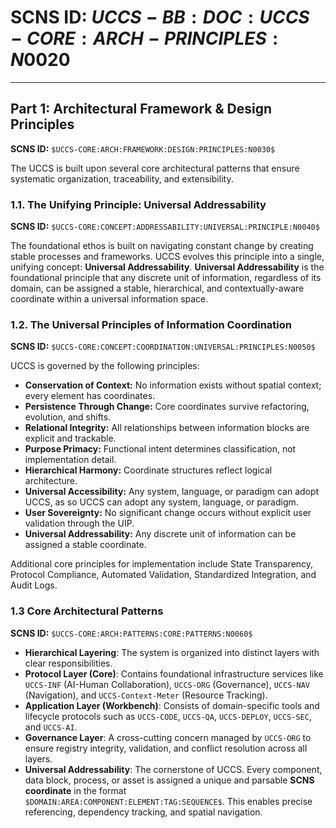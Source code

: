 # SCNS ID: $UCCS-BB:DOC:UCCS-CORE:ARCH-PRINCIPLES:N0020$

---

## Part 1: Architectural Framework & Design Principles

**SCNS ID:** `$UCCS-CORE:ARCH:FRAMEWORK:DESIGN:PRINCIPLES:N0030$`

The UCCS is built upon several core architectural patterns that ensure systematic organization, traceability, and extensibility.

### 1.1. The Unifying Principle: Universal Addressability

**SCNS ID:** `$UCCS-CORE:CONCEPT:ADDRESSABILITY:UNIVERSAL:PRINCIPLE:N0040$`

The foundational ethos is built on navigating constant change by creating stable processes and frameworks. UCCS evolves this principle into a single, unifying concept: **Universal Addressability**. **Universal Addressability** is the foundational principle that any discrete unit of information, regardless of its domain, can be assigned a stable, hierarchical, and contextually-aware coordinate within a universal information space.

### 1.2. The Universal Principles of Information Coordination

**SCNS ID:** `$UCCS-CORE:CONCEPT:COORDINATION:UNIVERSAL:PRINCIPLES:N0050$`

UCCS is governed by the following principles:

* **Conservation of Context:** No information exists without spatial context; every element has coordinates.
* **Persistence Through Change:** Core coordinates survive refactoring, evolution, and shifts.
* **Relational Integrity:** All relationships between information blocks are explicit and trackable.
* **Purpose Primacy:** Functional intent determines classification, not implementation detail.
* **Hierarchical Harmony:** Coordinate structures reflect logical architecture.
* **Universal Accessibility:** Any system, language, or paradigm can adopt UCCS, as so UCCS can adopt any system, language, or paradigm.
* **User Sovereignty:** No significant change occurs without explicit user validation through the UIP.
* **Universal Addressability:** Any discrete unit of information can be assigned a stable coordinate.

Additional core principles for implementation include State Transparency, Protocol Compliance, Automated Validation, Standardized Integration, and Audit Logs.

### 1.3 Core Architectural Patterns

**SCNS ID:** `$UCCS-CORE:ARCH:PATTERNS:CORE:PATTERNS:N0060$`

* **Hierarchical Layering**: The system is organized into distinct layers with clear responsibilities.
* **Protocol Layer (Core)**: Contains foundational infrastructure services like `UCCS-INF` (AI-Human Collaboration), `UCCS-ORG` (Governance), `UCCS-NAV` (Navigation), and `UCCS-Context-Meter` (Resource Tracking).
* **Application Layer (Workbench)**: Consists of domain-specific tools and lifecycle protocols such as `UCCS-CODE`, `UCCS-QA`, `UCCS-DEPLOY`, `UCCS-SEC`, and `UCCS-AI`.
* **Governance Layer**: A cross-cutting concern managed by `UCCS-ORG` to ensure registry integrity, validation, and conflict resolution across all layers.
* **Universal Addressability**: The cornerstone of UCCS. Every component, data block, process, or asset is assigned a unique and parsable **SCNS coordinate** in the format `$DOMAIN:AREA:COMPONENT:ELEMENT:TAG:SEQUENCE$`. This enables precise referencing, dependency tracking, and spatial navigation.